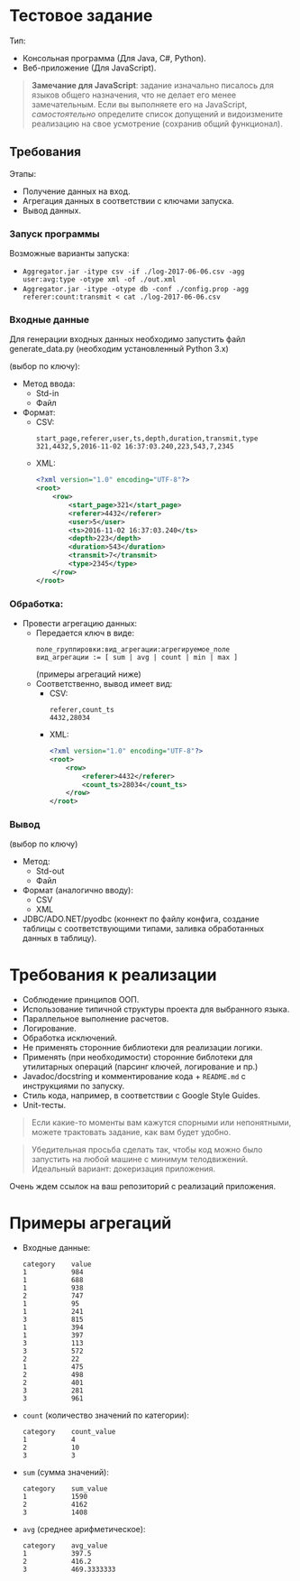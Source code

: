 ﻿
# Тестовое задание

Тип: 

- Консольная программа (Для Java, C#, Python).
- Веб-приложение (Для JavaScript).

> **Замечание для JavaScript**: задание изначально писалось для языков общего назначения, что не делает его менее замечательным. Если вы выполняете его на JavaScript, _самостоятельно_ определите список допущений и видоизмените реализацию на свое усмотрение (сохранив общий функционал).


## Требования

Этапы: 

- Получение данных на вход.
- Агрегация данных в соответствии с ключами запуска.
- Вывод данных.


### Запуск программы

Возможные варианты запуска:

- `Aggregator.jar -itype csv -if ./log-2017-06-06.csv -agg user:avg:type -otype xml -of ./out.xml`
- `Aggregator.jar -itype -otype db -conf ./config.prop -agg referer:count:transmit < cat ./log-2017-06-06.csv`


### Входные данные 

Для генерации входных данных необходимо запустить файл generate_data.py (необходим установленный Python 3.x)

(выбор по ключу):
- Метод ввода:
    + Std-in
    + Файл
- Формат:
    + CSV:
        ```csv
        start_page,referer,user,ts,depth,duration,transmit,type
        321,4432,5,2016-11-02 16:37:03.240,223,543,7,2345
        ```
    + XML:
        ```xml
        <?xml version="1.0" encoding="UTF-8"?>
        <root>
            <row>
                <start_page>321</start_page>
                <referer>4432</referer>
                <user>5</user>
                <ts>2016-11-02 16:37:03.240</ts>
                <depth>223</depth>
                <duration>543</duration>
                <transmit>7</transmit>
                <type>2345</type>
            </row>
        </root>
        ```


### Обработка:

- Провести агрегацию данных:
    + Передается ключ в виде:
        ```
        поле_группировки:вид_агрегации:агрегируемое_поле
        вид_агрегации := [ sum | avg | count | min | max ]
        ```
        (примеры агрегаций ниже)
    + Соответственно, вывод имеет вид:
        - CSV:
            ```csv
            referer,count_ts
            4432,28034
            ```
        - XML:
            ```xml
            <?xml version="1.0" encoding="UTF-8"?>
            <root>
                <row>
                    <referer>4432</referer>
                    <count_ts>28034</count_ts>
                </row>
            </root>
            ```
                
                
### Вывод

(выбор по ключу)

- Метод:
    + Std-out
    + Файл
- Формат (аналогично вводу):
    + CSV
    + XML
- JDBC/ADO.NET/pyodbc (коннект по файлу конфига, cоздание таблицы с соответствующими типами, заливка обработанных данных в таблицу).


# Требования к реализации

- Соблюдение принципов ООП.
- Использование типичной структуры проекта для выбранного языка.
- Параллельное выполнение расчетов.
- Логирование.
- Обработка исключений.
- Не применять сторонние библиотеки для реализации логики.
- Применять (при необходимости) сторонние библотеки для утилитарных операций (парсинг ключей, логирование и пр.)
- Javadoc/docstring и комментирование кода + `README.md` с инструкциями по запуску.
- Стиль кода, например, в соответствии с Google Style Guides.
- Unit-тесты.

> Если какие-то моменты вам кажутся спорными или непонятными, можете трактовать задание, как вам будет удобно.

> Убедительная просьба сделать так, чтобы код можно было запустить на любой машине с минимум телодвижений. Идеальный вариант: докеризация приложения.

Очень ждем ссылок на ваш репозиторий с реализаций приложения.


# Примеры агрегаций

- Входные данные:
    ```
    category    value
    1           984
    1           688
    1           938
    2           747
    1           95
    1           241
    3           815
    1           394
    1           397
    3           113
    3           572
    2           22
    1           475
    2           498
    2           401
    3           281
    3           961
    ```
    
- `count` (количество значений по категории):
    ```
    category    count_value
    1           4
    2           10
    3           3
    ```

- `sum` (сумма значений):
    ```
    category    sum_value
    1           1590
    2           4162
    3           1408
    ```

- `avg` (среднее арифметическое):
    ```
    category    avg_value
    1           397.5
    2           416.2
    3           469.3333333
    ```


